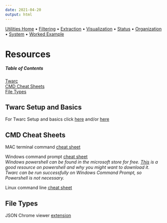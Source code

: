 ```yaml
---
date: 2021-04-20
output: html
---   
```


[Utilities Home](utilities.md) • [Filtering](filtering.md) • [Extraction](extraction.md) • [Visualization](visualization.md) • [Status](status.md) • [Organization](organization.md) • [System](system.md) • [Worked Example](workedex.md)   

# Resources

##### Table of Contents  
[Twarc](#twarc)  
[CMD Cheat Sheets](#cmd)  
[File Types](#files)   

<a name="twarc"/>      

## Twarc Setup and Basics   
 
 For Twarc Setup and basics click [here](https://scholarslab.github.io/learn-twarc/06-twarc-command-basics.html) and/or [here](https://github.com/DocNow/twarc)   
 
<a name="cmd"/>
 
## CMD Cheat Sheets   

MAC terminal command [cheat sheet](https://www.makeuseof.com/tag/mac-terminal-commands-cheat-sheet/)    

Windows command prompt [cheat sheet](chrome-extension://oemmndcbldboiebfnladdacbdfmadadm/http://www.cs.columbia.edu/~sedwards/classes/2015/1102-fall/Command%20Prompt%20Cheatsheet.pdf)   
          *Windows powershell can be found in the microsoft store for free. [This](https://docs.microsoft.com/en-us/powershell/scripting/overview?view=powershell-7.1) is a good resource on powershell and why you might want to download it. Twarc can be run successfully on Windows Command Prompt, so Powershell is not necessary.*    

Linux command line [cheat sheet](https://cheatography.com/davechild/cheat-sheets/linux-command-line/)   

<a name="files"/>

## File Types

JSON Chrome viewer [extension](https://chrome.google.com/webstore/detail/json-viewer/aimiinbnnkboelefkjlenlgimcabobli?hl=en-US)
